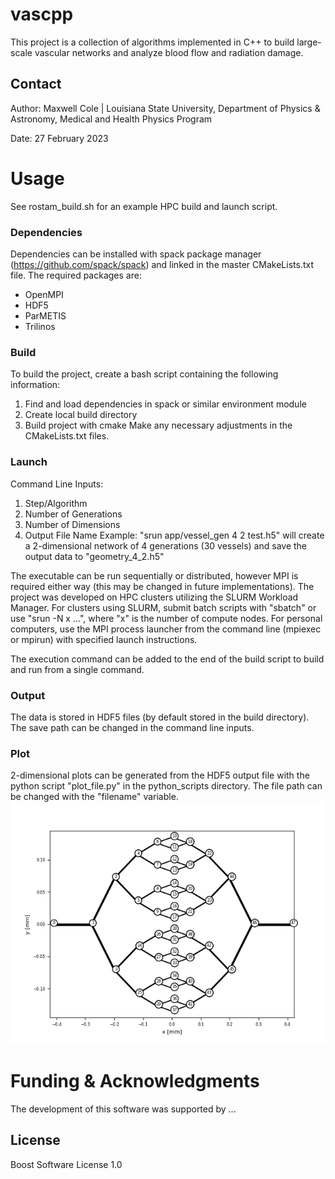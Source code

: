 # vascpp

This project is a collection of algorithms implemented in C++ to build large-scale vascular networks 
and analyze blood flow and radiation damage.

## Contact
Author: Maxwell Cole | Louisiana State University, Department of Physics & Astronomy, Medical and Health Physics Program

Date: 27 February 2023

# Usage
See rostam_build.sh for an example HPC build and launch script. 

### Dependencies
Dependencies can be installed with spack package manager (https://github.com/spack/spack) and linked in the master CMakeLists.txt file. The required packages are:

* OpenMPI
* HDF5
* ParMETIS
* Trilinos

### Build
To build the project, create a bash script containing the following information:
1. Find and load dependencies in spack or similar environment module
2. Create local build directory
3. Build project with cmake
Make any necessary adjustments in the CMakeLists.txt files.

### Launch
Command Line Inputs:
1. Step/Algorithm
2. Number of Generations
3. Number of Dimensions
4. Output File Name
Example: "srun app/vessel_gen 4 2 test.h5" will create a 2-dimensional network of 4 generations (30 vessels) and save the output data to "geometry_4_2.h5"

The executable can be run sequentially or distributed, however MPI is required either way (this may be changed in future implementations). 
The project was developed on HPC clusters utilizing the SLURM Workload Manager. For clusters using SLURM, submit batch scripts with "sbatch" or use "srun -N x ...", where "x" is the number of compute nodes. For personal computers, use the MPI process launcher from the command line (mpiexec or mpirun) with specified launch instructions.

The execution command can be added to the end of the build script to build and run from a single command.

### Output
The data is stored in HDF5 files (by default stored in the build directory). The save path can be changed in the command line inputs.

### Plot
2-dimensional plots can be generated from the HDF5 output file with the python script "plot_file.py" in the python_scripts directory. The file path can be changed with the "filename" variable.
![alt text](https://github.com/max-si/vascpp/blob/main/Plots/5-2-geometry.png?raw=true)

# Funding & Acknowledgments
The development of this software was supported by ...

## License
Boost Software License 1.0